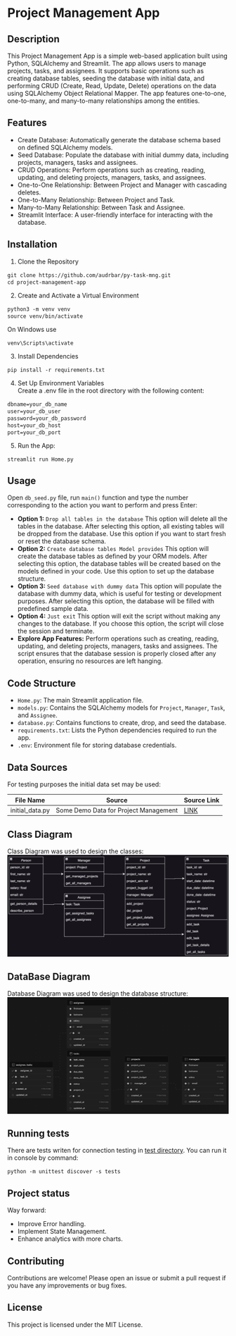 # Project Management App
## Description
This Project Management App is a simple web-based application built using Python, SQLAlchemy and Streamlit. The app
allows users to manage projects, tasks, and assignees. It supports basic operations such as creating database tables,
seeding the database with initial data, and performing CRUD (Create, Read, Update, Delete) operations on the data
using SQLAlchemy Object Relational Mapper. The app features one-to-one, one-to-many, and many-to-many relationships
among the entities.
## Features
- Create Database: Automatically generate the database schema based on defined SQLAlchemy models.
- Seed Database: Populate the database with initial dummy data, including projects, managers, tasks and assignees.
- CRUD Operations: Perform operations such as creating, reading, updating, and deleting projects, managers, tasks,
and assignees.
- One-to-One Relationship: Between Project and Manager with cascading deletes.
- One-to-Many Relationship: Between Project and Task.
- Many-to-Many Relationship: Between Task and Assignee.
- Streamlit Interface: A user-friendly interface for interacting with the database.
## Installation
1. Clone the Repository
```
git clone https://github.com/audrbar/py-task-mng.git
cd project-management-app
```
2. Create and Activate a Virtual Environment
```
python3 -m venv venv
source venv/bin/activate
```
On Windows use
```
venv\Scripts\activate
```
3. Install Dependencies
```
pip install -r requirements.txt
```
4. Set Up Environment Variables<br>Create a .env file in the root directory with the following content:<br>
```
dbname=your_db_name
user=your_db_user
password=your_db_password
host=your_db_host
port=your_db_port
```
5. Run the App:
```
streamlit run Home.py
```
## Usage
Open `db_seed.py` file, run `main()` function and type the number corresponding to the action you want to perform and
press Enter:
- **Option 1:** `Drop all tables in the database` This option will delete all the tables in the database. After
selecting this option, all existing tables will be dropped from the database. Use this option if you want to start
fresh or reset the database schema.
- **Option 2:** `Create database tables Model provides` This option will create the database tables as defined
by your ORM models. After selecting this option, the database tables will be created based on the models
defined in your code. Use this option to set up the database structure.
- **Option 3:** `Seed database with dummy data` This option will populate the database with dummy data,
which is useful for testing or development purposes. After selecting this option, the database will be filled with
predefined sample data.
- **Option 4:** `Just exit` This option will exit the script without making any changes to the database. If you choose
this option, the script will close the session and terminate.
- **Explore App Features:** Perform operations such as creating, reading, updating, and deleting projects, managers,
tasks and assignees. The script ensures that the database session is properly closed after any operation, ensuring
no resources are left hanging.
## Code Structure
- `Home.py`: The main Streamlit application file.
- `models.py`: Contains the SQLAlchemy models for `Project`, `Manager`, `Task`, and `Assignee`.
- `database.py`: Contains functions to create, drop, and seed the database.
- `requirements.txt`: Lists the Python dependencies required to run the app.
- `.env`: Environment file for storing database credentials.
## Data Sources
For testing purposes the initial data set may be used:

| File Name       | Source                                | Source Link                   |
|-----------------|---------------------------------------|-------------------------------|
| initial_data.py | Some Demo Data for Project Management | [LINK](./src/initial_data.py) |
## Class Diagram
Class Diagram was used to design the classes:
![Class Diagram](./img/class_diagram.png)
## DataBase Diagram
Database Diagram was used to design the database structure:
![Database Diagram](img/db_diagram.png)
## Running tests
There are tests writen for connection testing in [test directory](./data/test_conn.py).
You can run it in console by command:
```
python -m unittest discover -s tests
```
## Project status
Way forward:
- Improve Error handling.
- Implement State Management.
- Enhance analytics with more charts.
## Contributing
Contributions are welcome! Please open an issue or submit a pull request if you have any improvements or bug fixes.
## License
This project is licensed under the MIT License.
